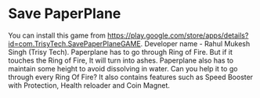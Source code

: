 # Save PaperPlane
You can install this game from https://play.google.com/store/apps/details?id=com.TrisyTech.SavePaperPlaneGAME.
Developer name - Rahul Mukesh Singh (Trisy Tech). 
Paperplane has to go through Ring of Fire. But if it touches the Ring of Fire, It will turn into ashes. Paperplane also has to maintain some height to avoid dissolving in water. Can you help it to go through every Ring Of Fire?
It also contains features such as Speed Booster with Protection, Health reloader and Coin Magnet.
